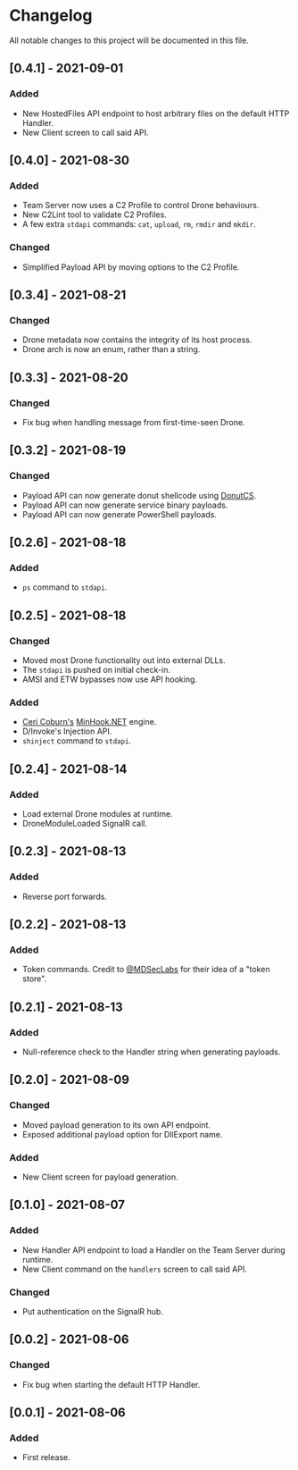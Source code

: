 # Changelog
All notable changes to this project will be documented in this file.

## [0.4.1] - 2021-09-01
### Added
- New HostedFiles API endpoint to host arbitrary files on the default HTTP Handler.
- New Client screen to call said API.

## [0.4.0] - 2021-08-30
### Added
- Team Server now uses a C2 Profile to control Drone behaviours.
- New C2Lint tool to validate C2 Profiles.
- A few extra `stdapi` commands: `cat`, `upload`, `rm`, `rmdir` and `mkdir`.
### Changed
- Simplified Payload API by moving options to the C2 Profile.

## [0.3.4] - 2021-08-21
### Changed
- Drone metadata now contains the integrity of its host process.
- Drone arch is now an enum, rather than a string.

## [0.3.3] - 2021-08-20
### Changed
- Fix bug when handling message from first-time-seen Drone.

## [0.3.2] - 2021-08-19
### Changed
- Payload API can now generate donut shellcode using [DonutCS](https://github.com/n1xbyte/donutCS).
- Payload API can now generate service binary payloads.
- Payload API can now generate PowerShell payloads.

## [0.2.6] - 2021-08-18
### Added
- `ps` command to `stdapi`.

## [0.2.5] - 2021-08-18
### Changed
- Moved most Drone functionality out into external DLLs.
- The `stdapi` is pushed on initial check-in.
- AMSI and ETW bypasses now use API hooking.
### Added
- [Ceri Coburn's](https://twitter.com/_EthicalChaos_) [MinHook.NET](https://github.com/CCob/MinHook.NET) engine.
- D/Invoke's Injection API.
- `shinject` command to `stdapi`.

## [0.2.4] - 2021-08-14
### Added
- Load external Drone modules at runtime.
- DroneModuleLoaded SignalR call.

## [0.2.3] - 2021-08-13
### Added
- Reverse port forwards.

## [0.2.2] - 2021-08-13
### Added
- Token commands. Credit to [@MDSecLabs](https://twitter.com/MDSecLabs) for their idea of a "token store".

## [0.2.1] - 2021-08-13
### Added
- Null-reference check to the Handler string when generating payloads.

## [0.2.0] - 2021-08-09
### Changed
- Moved payload generation to its own API endpoint.
- Exposed additional payload option for DllExport name.
### Added
- New Client screen for payload generation.

## [0.1.0] - 2021-08-07
### Added
- New Handler API endpoint to load a Handler on the Team Server during runtime.
- New Client command on the `handlers` screen to call said API.
### Changed
- Put authentication on the SignalR hub.

## [0.0.2] - 2021-08-06
### Changed
- Fix bug when starting the default HTTP Handler.

## [0.0.1] - 2021-08-06
### Added
- First release.